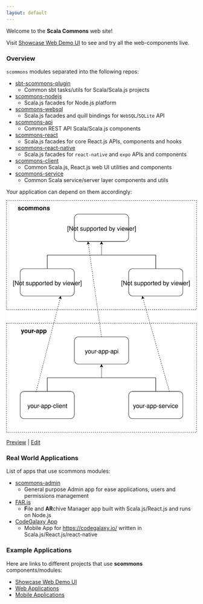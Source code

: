 ```yaml
---
layout: default
---
```


Welcome to the **Scala Commons** web site!

Visit [Showcase Web Demo UI](https://scommons.org/scommons-client/showcase/)
to see and try all the web-components live.

### Overview

`scommons` modules separated into the following repos:

- [sbt-scommons-plugin](https://scommons.org/sbt-scommons-plugin/)
  - Common sbt tasks/utils for Scala/Scala.js projects
- [scommons-nodejs](https://github.com/scommons/scommons-nodejs)
  - Scala.js facades for Node.js platform
- [scommons-websql](https://github.com/scommons/scommons-websql)
  - Scala.js facades and quill bindings for `WebSQL`/`SQLite` API
- [scommons-api](https://scommons.org/scommons-api/)
  - Common REST API Scala/Scala.js components
- [scommons-react](https://scommons.org/scommons-react/)
  - Scala.js facades for core React.js APIs, components and hooks
- [scommons-react-native](https://scommons.org/scommons-react-native/)
  - Scala.js facades for `react-native` and `expo` APIs and components
- [scommons-client](https://scommons.org/scommons-client/)
  - Common Scala.js, React.js web UI utilities and components
- [scommons-service](https://github.com/scommons/scommons-service)
  - Common Scala service/server layer components and utils

Your application can depend on them accordingly:

![Overview](drawio/overview.svg)

[Preview](https://www.draw.io/?chrome=0&lightbox=1&url=https%3A%2F%2Fraw.githubusercontent.com%2Fscommons%2Fscommons.github.io%2Fmaster%2Fdrawio%2Foverview.svg%3Ft%3D0) | [Edit](https://www.draw.io/?title=overview.svg&url=https%3A%2F%2Fraw.githubusercontent.com%2Fscommons%2Fscommons.github.io%2Fmaster%2Fdrawio%2Foverview.svg%3Ft%3D0)

### Real World Applications

List of apps that use scommons modules:

- [scommons-admin](https://scommons.org/scommons-admin/)
  - General purpose Admin app for ease applications, users and permissions management
- [FAR.js](https://github.com/scommons/far-js)
  - **F**ile and **AR**chive Manager app built with Scala.js/React.js and runs on Node.js
- [CodeGalaxy App](https://github.com/ExplainLabs/codegalaxy-app)
  - Mobile App for https://codegalaxy.io/ written in Scala.js/React.js/react-native


### Example Applications

Here are links to different projects that use **scommons** components/modules:

- [Showcase Web Demo UI](https://scommons.org/scommons-client/showcase/)
- [Web Applications](https://scommons.org/scommons-examples/)
- [Mobile Applications](https://scommons.org/scommons-examples-mobile/)
